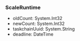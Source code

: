 ### ScaleRuntime
- oldCount: System.Int32
- newCount: System.Int32
- taskchainUuid: System.String
- deadline: DateTime
